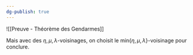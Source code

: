 ```yaml
---
dg-publish: true
---
```


![[Preuve - Théorème des Gendarmes]]

Mais avec des $\eta,\mu,\lambda$-voisinages, on choisit le $\text{min}\{ \eta,\mu,\lambda  \}$-voisinage pour conclure.